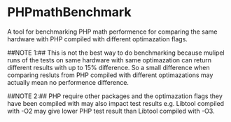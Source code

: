 # PHPmathBenchmark
A tool for benchmarking PHP math performence for comparing the same hardware with PHP compiled with different optimazation flags.


##NOTE 1:##
This is not the best way to do benchmarking because mulipel runs of the tests on same hardware with same optimazation can return different results with up to 15% difference. So a small difference when comparing resluts from PHP compiled with different optimazations may actually mean no performence difference.


##NOTE 2:##
PHP require other packages and the optimazation flags they have been compiled with may also impact test results e.g. Libtool compiled with -O2 may give lower PHP test result than Libtool compiled with -O3.
